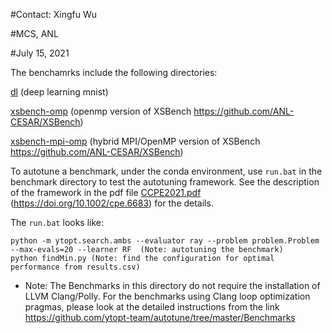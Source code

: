 #Contact: Xingfu Wu

#MCS, ANL

#July 15, 2021

The benchamrks include the following directories:

[dl](https://github.com/jke513/ytopt/tree/master/ytopt/benchmark/dl) (deep learning mnist)

[xsbench-omp](https://github.com/jke513/ytopt/tree/master/ytopt/benchmark/xsbench-omp) (openmp version of XSBench https://github.com/ANL-CESAR/XSBench)

[xsbench-mpi-omp](https://github.com/jke513/ytopt/tree/master/ytopt/benchmark/xsbench-mpi-omp) (hybrid MPI/OpenMP version of XSBench https://github.com/ANL-CESAR/XSBench)

To autotune a benchmark, under the conda environment, use ```run.bat``` in the benchmark directory to test the autotuning framework. See the description of the framework in the pdf file [CCPE2021.pdf](https://github.com/ytopt-team/ytopt/blob/main/ytopt/benchmark/reference/CCPE2021.pdf) (https://doi.org/10.1002/cpe.6683) for the details.

The ```run.bat``` looks like:
```
python -m ytopt.search.ambs --evaluator ray --problem problem.Problem --max-evals=20 --learner RF  (Note: autotuning the benchmark)
python findMin.py (Note: find the configuration for optimal performance from results.csv)
```
- Note: The Benchmarks in this directory do not require the installation of LLVM Clang/Polly. For the benchmarks using Clang loop optimization pragmas, please look at the detailed instructions from the link https://github.com/ytopt-team/autotune/tree/master/Benchmarks
